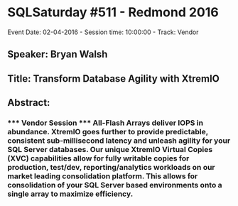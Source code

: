 # SQLSaturday #511 - Redmond 2016
Event Date: 02-04-2016 - Session time: 10:00:00 - Track: Vendor 
## Speaker: Bryan Walsh
## Title: Transform Database Agility with XtremIO
## Abstract:
### *** Vendor Session *** All-Flash Arrays deliver IOPS in abundance. XtremIO goes further to provide predictable, consistent sub-millisecond latency and unleash agility for your SQL Server databases. Our unique XtremIO Virtual Copies (XVC) capabilities allow for fully writable copies for production, test/dev, reporting/analytics workloads on our market leading consolidation platform. This allows for consolidation of your SQL Server based environments onto a single array to maximize efficiency. 
